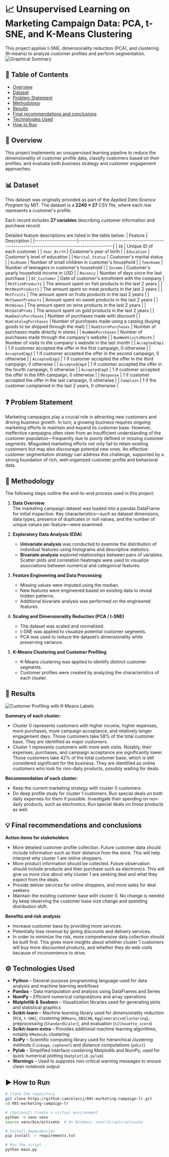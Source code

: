 # 📈 Unsupervised Learning on Marketing Campaign Data: PCA, t-SNE, and K-Means Clustering
This project applies t-SNE, dimensionality reduction (PCA), and clustering (K-means) to analyze customer profiles and perform segmentation.
![Graphical Summary](attachments/marketing-campaign.png)

## 📂 Table of Contents
- [Overview](#-overview)
- [Dataset](#-dataset)
- [Problem Statement](#-problem-statement)
- [Methodology](#-methodology)
- [Results](#-results)
- [Final recommendations and conclusions](#-Final-recommendations-and-conclusions)
- [Technologies Used](#technologies-used)
- [How to Run](#how-to-run)

## 🧠 Overview
This project implements an unsupervised learning pipeline to reduce the dimensionality of customer profile data, classify customers based on their profiles, and evaluate both business strategy and customer engagement approaches.

## 📊 Dataset
This dataset was originally provided as part of the *Applied Data Science Program* by MIT. The dataset is a **2240 × 27** CSV file, where each row represents a customer's profile.

Each record includes **27 variables** describing customer information and purchase record.

Detailed feature descriptions are listed in the table below:
| Feature             | Description                                                                                   |
|---------------------|-----------------------------------------------------------------------------------------------|
| `ID`                | Unique ID of each customer                                                                    |
| `Year_Birth`        | Customer’s year of birth                                                                      |
| `Education`         | Customer's level of education                                                                 |
| `Marital_Status`    | Customer's marital status                                                                     |
| `Kidhome`           | Number of small children in customer's household                                              |
| `Teenhome`          | Number of teenagers in customer's household                                                   |
| `Income`            | Customer's yearly household income in USD                                                     |
| `Recency`           | Number of days since the last purchase                                                        |
| `Dt_Customer`       | Date of customer's enrollment with the company                                                |
| `MntFishProducts`   | The amount spent on fish products in the last 2 years                                         |
| `MntMeatProducts`   | The amount spent on meat products in the last 2 years                                         |
| `MntFruits`         | The amount spent on fruits products in the last 2 years                                       |
| `MntSweetProducts`  | Amount spent on sweet products in the last 2 years                                            |
| `MntWines`          | The amount spent on wine products in the last 2 years                                         |
| `MntGoldProds`      | The amount spent on gold products in the last 2 years                                         |
| `NumDealsPurchases` | Number of purchases made with discount                                                        |
| `NumCatalogPurchases` | Number of purchases made using a catalog (buying goods to be shipped through the mail)     |
| `NumStorePurchases` | Number of purchases made directly in stores                                                   |
| `NumWebPurchases`   | Number of purchases made through the company's website                                        |
| `NumWebVisitsMonth` | Number of visits to the company's website in the last month                                   |
| `AcceptedCmp1`      | 1 if customer accepted the offer in the first campaign, 0 otherwise                           |
| `AcceptedCmp2`      | 1 if customer accepted the offer in the second campaign, 0 otherwise                          |
| `AcceptedCmp3`      | 1 if customer accepted the offer in the third campaign, 0 otherwise                           |
| `AcceptedCmp4`      | 1 if customer accepted the offer in the fourth campaign, 0 otherwise                          |
| `AcceptedCmp5`      | 1 if customer accepted the offer in the fifth campaign, 0 otherwise                           |
| `Response`          | 1 if customer accepted the offer in the last campaign, 0 otherwise                            |
| `Complain`          | 1 if the customer complained in the last 2 years, 0 otherwise                                 |

## ❓ Problem Statement
Marketing campaigns play a crucial role in attracting new customers and driving business growth. In turn, a growing business requires ongoing marketing efforts to maintain and expand its customer base. However, ineffective campaigns often stem from an insufficient understanding of the customer population—frequently due to poorly defined or missing customer segments. Misguided marketing efforts not only fail to retain existing customers but may also discourage potential new ones. An effective customer segmentation strategy can address this challenge, supported by a strong foundation of rich, well-organized customer profile and behavioral data.

## 🔎 Methodology
The following steps outline the end-to-end process used in this project:

1. **Data Overview**  
   The marketing campaign dataset was loaded into a pandas DataFrame for initial inspection. Key characteristics—such as dataset dimensions, data types, presence of duplicates or null values, and the number of unique values per feature—were examined.

2. **Exploratory Data Analysis (EDA)**  
   - **Univariate analysis** was conducted to examine the distribution of individual features using histograms and descriptive statistics.  
   - **Bivariate analysis** explored relationships between pairs of variables. Scatter plots and correlation heatmaps were used to visualize associations between numerical and categorical features.

3. **Feature Engineering and Data Processing**  
   - Missing values were imputed using the median.  
   - New features were engineered based on existing data to reveal hidden patterns.  
   - Additional bivariate analysis was performed on the engineered features.

4. **Scaling and Dimensionality Reduction (PCA / t-SNE)**  
   - The dataset was scaled and normalized.  
   - t-SNE was applied to visualize potential customer segments.  
   - PCA was used to reduce the dataset’s dimensionality while preserving variance.

5. **K-Means Clustering and Customer Profiling**  
   - K-Means clustering was applied to identify distinct customer segments.  
   - Customer profiles were created by analyzing the characteristics of each cluster.

## 🏁 Results
![Customer Profiling with K-Means Labels](attachments/profiling.png)

**Summary of each cluster:**
- Cluster 0 represents customers with higher income, higher expenses, more purchases, more campaign acceptance, and relatively longer engagement days. Those customers take 58% of the total customer base. They are identified as major customers.
- Cluster 1 represents customers with more web visits. Notably, their expenses, purchases, and campaign acceptance are significantly lower. Those customers take 42% of the total customer base, which is still considered significant for the business. They are identified as online customers who look for non-daily products, possibly waiting for deals.

**Recommendation of each cluster:**
- Keep the current marketing strategy with cluster 0 customers.
- Do deep profile study for cluster 1 customers. Run special deals on both daily expenses for them if possible. Investigate their spending on non-daily products, such as electronics. Run special deals on those products as well.

## 💡 Final recommendations and conclusions

**Action items for stakeholders**
- More detailed customer profile collection. Future customer data should include information such as their distance from the store. This will help interpret why cluster 1 are online shoppers.
- More product information should be collected. Future observation should include products and their purchase such as electronics. This will give us more clue about why cluster 1 are seeking deal and what they expect from the deals.
- Provide deliver services for online shoppers, and more sales for deal seekers.
- Maintain the existing customer base with cluster 0. No change is needed by keep observing the customer base size change and spending distribution shift.

**Benefits and risk analysis**
- Increase customer base by providing more services.
- Potentially lose revenue by giving discounts and delivery services.
- In order to minimize the risk, more comprehensive data collection should be built first. This gives more insights about whether cluster 1 customers will buy more discounted products, and whether they do web visits because of inconvenience to drive.

<a id="technologies-used"></a>
## ⚙️ Technologies Used
- **Python** – General-purpose programming language used for data analysis and machine learning workflows  
- **Pandas** – Data manipulation and analysis using DataFrames and Series  
- **NumPy** – Efficient numerical computations and array operations  
- **Matplotlib & Seaborn** – Visualization libraries used for generating plots and statistical graphics  
- **Scikit-learn** – Machine learning library used for dimensionality reduction (`PCA`, `t-SNE`), clustering (`KMeans`, `DBSCAN`, `AgglomerativeClustering`), preprocessing (`StandardScaler`), and evaluation (`silhouette_score`)  
- **Scikit-learn-extra** – Provides additional machine learning algorithms, notably `KMedoids` clustering  
- **SciPy** – Scientific computing library used for hierarchical clustering methods (`linkage`, `cophenet`) and distance computations (`pdist`)  
- **Pylab** – Simplified interface combining Matplotlib and NumPy, used for quick numerical plotting (`matplotlib.pylab`)  
- **Warnings** – Used to suppress non-critical warning messages to ensure clean notebook output

<a id="how-to-run"></a>
## ▶️ How to Run
```bash
# Clone the repository
git clone https://github.com/elescj/001-marketing-campaign-lr.git
cd 001-marketing-campaign-lr

# (Optional) Create a virtual environment
python -m venv venv
source venv/bin/activate  # On Windows: venv\Scripts\activate

# Install dependencies
pip install -r requirements.txt

# Run the script
python main.py
```

